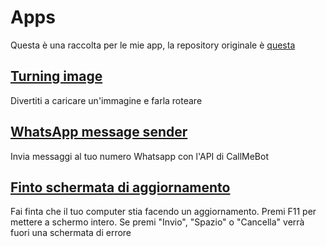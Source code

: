 # Apps
Questa è una raccolta per le mie app, la repository originale è [questa](https://github.com/Imperatore1003/apps/)

## [Turning image](https://apps.ivanbeltrame.com/turn/)
Divertiti a caricare un'immagine e farla roteare

## [WhatsApp message sender](https://apps.ivanbeltrame.com/whatsapp-message-sender/)
Invia messaggi al tuo numero Whatsapp con l'API di CallMeBot

## [Finto schermata di aggiornamento](https://apps.ivanbeltrame.com/fakeupdate/)
Fai finta che il tuo computer stia facendo un aggiornamento. Premi F11 per mettere a schermo intero. Se premi "Invio", "Spazio" o "Cancella" verrà fuori una schermata di errore